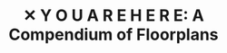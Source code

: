 ---
num:        "018"
cat:        x
title:      "✕ Y O U A R E H E R E: A Compendium of Floorplans"
path:       youarehere
tier_01:    branch_01
tier_02:    branch_03
---